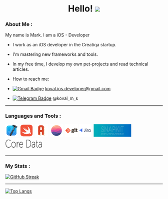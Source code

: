 <h1 align="center">
  Hello!
  <img src="https://media.giphy.com/media/hvRJCLFzcasrR4ia7z/giphy.gif" width="30px"/>
</h1>

### About Me :

My name is Mark. I am a iOS - Developer

- I work as an iOS developer in the Creatiqa startup.

- I'm mastering new frameworks and tools.

- In my free time, I develop my own pet-projects and read technical articles.

- How to reach me: 
- [![Gmail Badge](https://img.shields.io/badge/Gmail-white?logo=gmail&logoColor=red&style=for-the-badge)](koval.ios.developer@gmail.com) koval.ios.developer@gmail.com
- [![Telegram Badge](https://img.shields.io/badge/Telegram-blue?logo=telegram&logoColor=white&style=for-the-badge)](@koval_m_s) @koval_m_s

---

### Languages and Tools :
<div>
 <img src="https://github.com/devicons/devicon/blob/master/icons/xcode/xcode-original.svg" width="40" height="40"/>&nbsp;
  <img src="https://github.com/devicons/devicon/blob/master/icons/swift/swift-original.svg" width="40" height="40"/>&nbsp;
  <img src="https://github.com/KovalMark/ScreenshotApp/blob/master/icons/af.png" width="40" height="40"/>&nbsp;
  <img src="https://github.com/KovalMark/ScreenshotApp/blob/master/icons/r.png" width="40" height="40"/>&nbsp;
  <img src="https://github.com/devicons/devicon/blob/master/icons/git/git-original-wordmark.svg" title="Git" **alt="Git" width="40" height="40"/>
  <img src="https://github.com/KovalMark/ScreenshotApp/blob/master/icons/j.png" width="40" height="40"/>&nbsp
  <img src="https://github.com/KovalMark/ScreenshotApp/blob/master/icons/sk.jpeg" width="120" height="40"/>&nbsp;
  <img src="https://github.com/KovalMark/ScreenshotApp/blob/master/icons/cd.jpg" width="120" height="40"/>&nbsp;
</div>

---

### My Stats :
[![GitHub Streak](http://github-readme-streak-stats.herokuapp.com?user=KovalMark&theme=dark&background=000000)](https://git.io/streak-stats)

---

[![Top Langs](https://github-readme-stats.vercel.app/api/top-langs/?username=KovalMark&layout=compact&theme=vision-friendly-dark)](https://github.com/anuraghazra/github-readme-stats)
